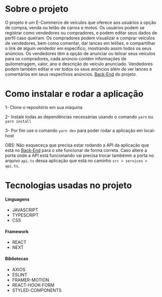 # Sobre o projeto
O projeto é um E-Commerce de veículos que oferece aos usuários a opção de compra, venda ou leilão de carros e motos. Os usuários podem se registrar como vendedores ou compradores, e podem editar seus dados de perfil caso queiram.
Os compradores podem visualizar e comprar veículos de vendedores, bem como comentar, dar lances em leilões, e compartilhar o link de algum vendedor em especifico, mostrando assim todos os seus anúncios.
Os vendedores têm a opção de anunciar ou leiloar seus veículos para os compradores, cada anúncio contém informações de quilometragem, valor, ano e descrição do veículo anunciado. Vendedores podem também editar e ver todos os seus anúncios além de ver lances e comentários em seus respectivos anúncios.
<a href="https://github.com/M6-projeto-final-33/backend">Back-End</a> do projeto.


# Como instalar e rodar a aplicação

1- Clone o repositório em sua máquina

2- Instale todas as dependências necessárias usando o comando `yarn` ou `yarn install`

3- Por fim use o comando `yarn dev` para poder rodar a aplicação em local-host

OBS: Não esqueceça que precisa estar rodando a API da aplicação que está no <a href="https://github.com/M6-projeto-final-33/backend">Back-End</a> para o site funcionar de forma correta.
Caso altere a porta onde a API está funcionando vai precisa trocar tambémm a porta no arquivo `api.ts` dessa aplicação que está no caminho `src > services > api.ts`.


# Tecnologias usadas no projeto

#### Linguagens

- JAVASCRIPT
- TYPESCRIPT
- CSS

#### Framework

- REACT
- NEXT

#### Bibliotecas

- AXIOS
- ESLINT
- FRAMER-MOTION
- REACT-HOOK-FORM
- STYLED-COMPONENTS
